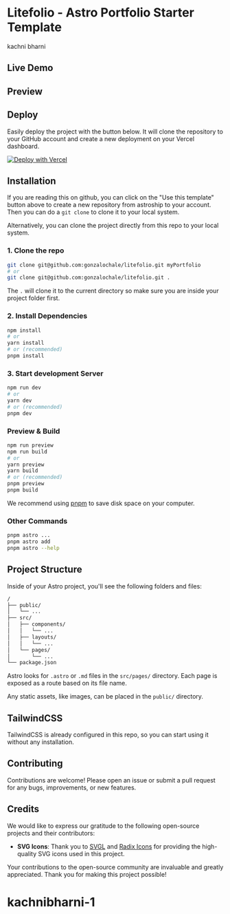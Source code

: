 # Litefolio - Astro Portfolio Starter Template

kachni bharni

## Live Demo



## Preview



## Deploy

Easily deploy the project with the button below. It will clone the repository to your GitHub account and create a new deployment on your Vercel dashboard.

[![Deploy with Vercel](https://vercel.com/button)](https://vercel.com/new/clone?repository-url=https%3A%2F%2Fgithub.com%2Fgonzalochale%2Flitefolio)

## Installation

If you are reading this on github, you can click on the "Use this template" button above to create a new repository from astroship to your account. Then you can do a `git clone` to clone it to your local system.

Alternatively, you can clone the project directly from this repo to your local system.

### 1. Clone the repo

```bash
git clone git@github.com:gonzalochale/litefolio.git myPortfolio
# or
git clone git@github.com:gonzalochale/litefolio.git .
```

The `.` will clone it to the current directory so make sure you are inside your project folder first.

### 2. Install Dependencies

```bash
npm install
# or
yarn install
# or (recommended)
pnpm install
```

### 3. Start development Server

```bash
npm run dev
# or
yarn dev
# or (recommended)
pnpm dev
```

### Preview & Build

```bash
npm run preview
npm run build
# or
yarn preview
yarn build
# or (recommended)
pnpm preview
pnpm build
```

We recommend using [pnpm](https://pnpm.io/) to save disk space on your computer.

### Other Commands

```bash
pnpm astro ...
pnpm astro add
pnpm astro --help
```

## Project Structure

Inside of your Astro project, you'll see the following folders and files:

``` bash
/
├── public/
│   └── ...
├── src/
│   ├── components/
│   │   └── ...
│   ├── layouts/
│   │   └── ...
│   └── pages/
│       └── ...
└── package.json
```

Astro looks for `.astro` or `.md` files in the `src/pages/` directory. Each page is exposed as a route based on its file name.

Any static assets, like images, can be placed in the `public/` directory.

## TailwindCSS

TailwindCSS is already configured in this repo, so you can start using it without any installation.

## Contributing

Contributions are welcome! Please open an issue or submit a pull request for any bugs, improvements, or new features.

## Credits

We would like to express our gratitude to the following open-source projects and their contributors:

- **SVG Icons**: Thank you to [SVGL](https://www.svgl.app) and [Radix Icons](https://www.radix-ui.com/icons) for providing the high-quality SVG icons used in this project.

Your contributions to the open-source community are invaluable and greatly appreciated. Thank you for making this project possible!
# kachnibharni-1
